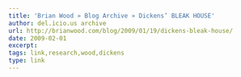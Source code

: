 ```yaml
---
title: 'Brian Wood » Blog Archive » Dickens’ BLEAK HOUSE'
author: del.icio.us archive
url: http://brianwood.com/blog/2009/01/19/dickens-bleak-house/
date: 2009-02-01
excerpt: 
tags: link,research,wood,dickens
type: link
---
```

